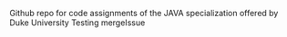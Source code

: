 Github repo for code assignments of the JAVA specialization offered by Duke University
Testing mergeIssue